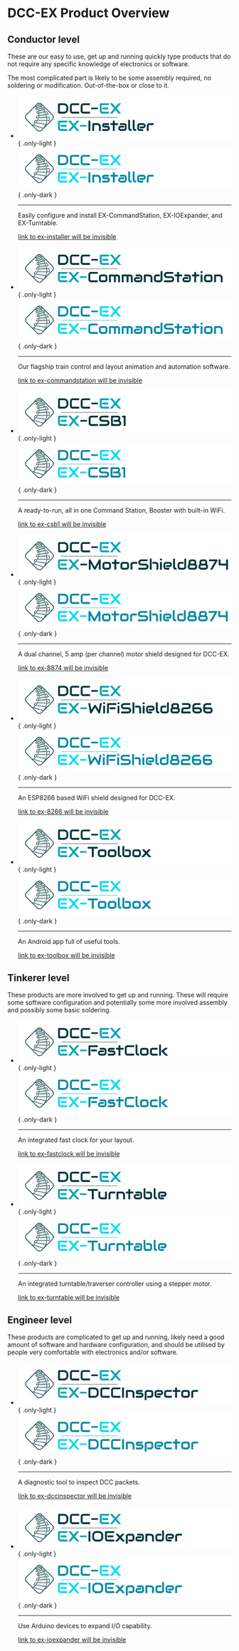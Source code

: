 # DCC-EX Product Overview

## Conductor level

These are our easy to use, get up and running quickly type products that do not require any specific knowledge of electronics or software.

The most complicated part is likely to be some assembly required, no soldering or modification. Out-of-the-box or close to it.

<div class="grid cards clickable" markdown>

- ![EX-Installer Logo](/_static/images/logos/product-logo-ex-installer-light.png){ .only-light }
  ![EX-Installer Logo](/_static/images/logos/product-logo-ex-installer-dark.png){ .only-dark }

    ---

    Easily configure and install EX-CommandStation, EX-IOExpander, and EX-Turntable.

    [link to ex-installer will be invisible](#)

- ![EX-CommandStation Logo](/_static/images/logos/product-logo-ex-commandstation-light.png){ .only-light }
  ![EX-CommandStation Logo](/_static/images/logos/product-logo-ex-commandstation-dark.png){ .only-dark }

    ---

    Our flagship train control and layout animation and automation software.

    [link to ex-commandstation will be invisible](/products/ex-commandstation/0-overview.md)

- ![EX-CSB1 Logo](/_static/images/logos/product-logo-ex-csb1-light.png){ .only-light }
  ![EX-CSB1 Logo](/_static/images/logos/product-logo-ex-csb1-dark.png){ .only-dark }

    ---

    A ready-to-run, all in one Command Station, Booster with built-in WiFi.

    [link to ex-csb1 will be invisible](/products/ex-commandstation/1-ex-csb1.md)

- ![EX-8874 Logo](/_static/images/logos/product-logo-ex-motorshield8874-light.png){ .only-light }
  ![EX-8874 Logo](/_static/images/logos/product-logo-ex-motorshield8874-dark.png){ .only-dark }

    ---

    A dual channel, 5 amp (per channel) motor shield designed for DCC-EX.

    [link to ex-8874 will be invisible](#)

- ![EX-8266 Logo](/_static/images/logos/product-logo-ex-wifishield8266-light.png){ .only-light }
  ![EX-8266 Logo](/_static/images/logos/product-logo-ex-wifishield8266-dark.png){ .only-dark }

    ---

    An ESP8266 based WiFi shield designed for DCC-EX.

    [link to ex-8266 will be invisible](#)

- ![EX-Toolbox Logo](/_static/images/logos/product-logo-ex-toolbox-light.png){ .only-light }
  ![EX-Toolbox Logo](/_static/images/logos/product-logo-ex-toolbox-dark.png){ .only-dark }

    ---

    An Android app full of useful tools.

    [link to ex-toolbox will be invisible](#)

</div>

## Tinkerer level

These products are more involved to get up and running. These will require some software configuration and potentially some more involved assembly and possibly some basic soldering.

<div class="grid cards clickable" markdown>

- ![EX-FastClock Logo](/_static/images/logos/product-logo-ex-fastclock-light.png){ .only-light }
  ![EX-FastClock Logo](/_static/images/logos/product-logo-ex-fastclock-dark.png){ .only-dark }

    ---

    An integrated fast clock for your layout.

    [link to ex-fastclock will be invisible](/products/ex-fastclock/01-overview.md)

- ![EX-Turntable Logo](/_static/images/logos/product-logo-ex-turntable-light.png){ .only-light }
  ![EX-Turntable Logo](/_static/images/logos/product-logo-ex-turntable-dark.png){ .only-dark }

    ---

    An integrated turntable/traverser controller using a stepper motor.

    [link to ex-turntable will be invisible](/products/ex-turntable/ex-turntable.md)

</div>

## Engineer level

These products are complicated to get up and running, likely need a good amount of software and hardware configuration, and should be utilised by people very comfortable with electronics and/or software.

<div class="grid cards clickable" markdown>

- ![EX-DCCInspector Logo](/_static/images/logos/product-logo-ex-dccinspector-light.png){ .only-light }
  ![EX-DCCInspector Logo](/_static/images/logos/product-logo-ex-dccinspector-dark.png){ .only-dark }

    ---

    A diagnostic tool to inspect DCC packets.

    [link to ex-dccinspector will be invisible](#)

- ![EX-IOExpander Logo](/_static/images/logos/product-logo-ex-ioexpander-light.png){ .only-light }
  ![EX-IOExpander Logo](/_static/images/logos/product-logo-ex-ioexpander-dark.png){ .only-dark }

    ---

    Use Arduino devices to expand I/O capability.

    [link to ex-ioexpander will be invisible](/products/ex-ioexpander/ex-ioexpander.md)

</div>
